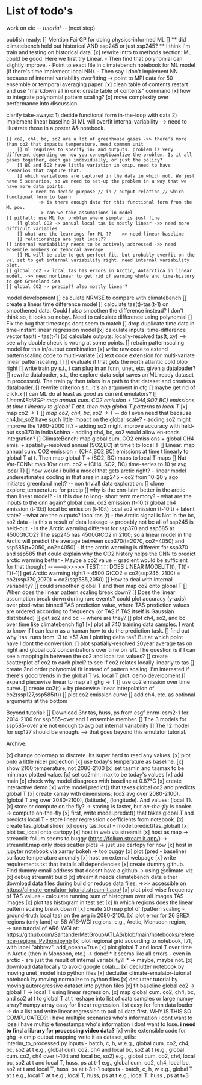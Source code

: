 # List of todo's

work on eie -- *tutorial* -- (next step)

publish ready:
    [] Mention FairGP for doing physics-informed ML
    [] ** did climatebench hold out historical AND ssp245 or just ssp245? ** I think I'm train and testing on historical data.
    [x] rewrite intro to methods section: ML could be good. Here we first try Linear. 
        - Then find that polynomial can slightly improve. 
        - Point to exact file in climatebench notebook for ML model (if there's time implement local NN). 
        - Then say I don't implement NN because of internal variability overfitting 
        -> point to MPI data for 50 ensemble or temporal averaging paper.
    [x] clean table of contents
        restart and use "markdown all in one: create table of contents" command
    [x] how to integrate polynomial pattern scaling?
        [x] move complexity over performance into discussion

clarify take-aways:
    1) decide functional form in-the-loop with data
    2) implement linear baseline
    3) ML will overfit internal variability
        --> need to illustrate those in a poster && notebook.

    [] co2, ch4, bc, so2 are a lot of greenhouse gases ->> there's more than co2 that impacts temperature. need common unit
        [] ml requires to specify in/ and outputs. problem is very different depending on how you conceptioanlize the problem. Is it all gases together, each gas individually, or just the policy?
        [] BC and SO2 have little variation in cmip. need to have scenarios that capture that.
        [] which variations are captured in the data in which not. We just have 5 scenarios, so we need to set-up the problem in a way that we have more data points.
            -> need to decide purpose // in-/ output relation // which functional form to learn
                -> is there enough data for this functional form from the ML pov. 
                -> can we take assumptions in model
    [] pitfall: use ML for problem where simpler is just fine.
        [] global CO2 -> annual local tas is mostly linear ->> need more difficult variables
        [] what are the learnings for ML ??  -->> need linear baseline
        [] relationships are just local??
    [] internal variability needs to be actively addressed ->> need ensemble members or temporal average
        [] ML will be able to get perfect fit, but probably overfit on the val set to get internal variability right. need internal variability plot.
    [] global co2 -> local tas has errors in Arctic, Antarctica in linear model. ->> need nonlinear to get rid of warming whole and time-history to get Greenland Sea
    [] global CO2 -> precip?? also mostly linear?
model development
    [] calculate NRMSE to compare with climatebench
    [] create a linear time difference model
        [] calculate tas(t)-tas(t-1) on smoothened data.
            Could I also smoothen the difference instead? I don't think so, it looks so noisy..
            Need to calculate difference using polynomial
            [] Fix the bug that timesteps dont seem to match
        [] drop duplicate time data in time-instant linear regression model
        [x] calculate inputs: time-difference vector tas(t) - tas(t-1)
        [x] calculate outputs: locally-resolved tas(t, xy)
            --> see why double check is wrong at some points.
        [] retrain patternscaling model for this in/output combination
            [x] write raw code to extend patternscaling code to multi-variate
            [x] text code extension for multi-variate linear patternscaling.
            [] 
        [] evaluate if that gets the north atlantic cold blob right
    [] write train.py s.t., i can plug in an fcnn, unet, etc. given a dataloader?
        [] rewrite dataloader, s.t., the explore_data scipt saves an ML-ready dataset in processed/. The train.py then takes in a path to that dataset and creates a dataloader.
        [] rewrite criterion s.t., it's an argument in cfg
        [] maybe get rid of click.x
    [] can ML do at least as good as current emulators?
        [] *Linear&FaiRGP: map annual cum. CO2 emission + (CH4,SO2,BC) emissions at time t linearly to global T at t. then map global T patterns to local T*
            [x] map co2 -> T
            [] *map co2, ch4, bc, so2 -> T* -- do I even need that because ch4,bc,so2 have such little impact on the global scale?
                - adding so2 might improve the 1960-2000 fit?
                - adding so2 might improve accuracy with held-out ssp370 in india&china
                - adding ch4, bc, so2 would allow en-roads integration?
    [] ClimateBench: map global cum. CO2 emissions + global CH4 emis. + spatially-resolved annual (SO2,BC) at time t to local T
        [] Linear: map annual cum. CO2 emission + (CH4,SO2,BC) emissions at time t linearly to global T at t. Then map global T + (SO2, BC) maps to local T maps
    [] Nat-Var-FCNN: map 10yr cum. co2 + (CH4, SO2, BC) time-series to 10 yr avg local T) 
    [] how would i build a model that gets arctic right?
        - linear model underestimates cooling in that area in ssp245
            - co2 from 10-20 y ago initiates greenland melt? 
        -- non trivial!
data exploration:
    [] clone explore_temperature for precip
    [] why is the cnn-lstm better in the arctic than linear model?
        - is this due to long- short term memory?
        - what are the inputs to the cnn again? 
            global cum. co2 emission (t-10:t)
            global      ch4 emission (t-10:t)
            local       bc  emission (t-10:t)
            local       so2 emission (t-10:t)
            + latent state?
        - what are the outputs?
            local       tas          (t)
        - the Arctic signal is Not in the bc, so2 data
        - is this a result of data leakage -> probably not bc all of ssp245 is held-out.
        - Is the Arctic warming different for ssp370 and ssp585 at 4500GtCO2? The ssp245 has 4500GtCO2 in 2100; so a linear model in the Arctic will predict the average between ssp370(t=2070, co2=4050)  and ssp585(t=2050, co2=4050)
            - If the arctic warming is different for ssp370 and ssp585 that could explain why the CO2 history helps the CNN to predict arctic warming better 
                - Maybe a co2 value + gradient would be sufficient for that though:)
                    ----->>>>>> TEST:::::: DOES LINEAR MODEL[T(t), T(t)-T(t-1)] get Arctic warming right?
            - 4500 GtCO2 = co2(ssp245, 2100) = co2(ssp370,2070) = co2(ssp585,2050)
    [] How to deal with internal variability?
        [] could smoothen global T and then map co2 onto global T
    [] When does the linear pattern scaling break down?
        [] Does the linear assumption break down during rare events?
        could plot accuracy (y-axis) over pixel-wise binned TAS prediction value, where TAS prediction values are ordered according to frequency (or TAS if TAS itself is Gaussian distributed)
    [] get so2 and bc -- where are they?
	[] plot ch4, so2, and bc over time like climatebench fig1 
    [x] plot all 740 training data samples. I want to know if I can learn as a human how to do the prediction task. 
        [] find out why 'tas' runs from -3 to +5? Am I plotting delta tas? But at which point have I dont the conversion.
        [] plot spatially-resolved 20year average tas on right and global co2 concentrations over time on left. The question is if I can see a mapping in between the co2 and local tas values?
    [] create scatterplot of co2 to each pixel? to see if co2 relates locally linearly to tas
    [] create 2nd order polynomial fit instead of pattern scaling. I'm interested if there's good trends in the global T vs. local T plot.
demo development
    [] expand piecewise linear to map all_ghg -> T
    [] use co2 emission over time curve.
        [] create co2(t) = by piecewise linear interpolation of co2(ssp127,ssp585(t))
        [] plot co2 emission curve
    [] add ch4, etc. as optional arguments at the bottom

Beyond tutorial:
[] Download 3hr tas, huss, ps from esgf cnrm-esm2-1 for 2014-2100 for ssp585-over and 1 ensemble member.
    [] The 3 models for ssp585-over are not enough to avg out internal variability
    [] The 12 model for ssp127 should be enough.
    --> that goes beyond this emulator tutorial.

Archive:

[x] change colormap to discrete. Its super hard to read any values.
    [x] plot onto a little nicer projection
[x] use today's temperature as baseline.
[x] show 2100 temperature, not 2080-2100
[x] set tasmin and tasmax to be min,max plotted value.
[x] set co2min, max to be today's values
[x] add main
[x] check why model disagrees with baseline at 0.87°C
[x] create interactive demo
    [x] write model.predict() that takes global co2 and predicts global T
    [x] create xarray with dimensions: (co2 avg over 2080-2100), (global T avg over 2080-2100), (latitude), (longitude). 
    And values: (local T).
    [x] store or compute on the fly? -> storing is faster, but *on-the-fly* is cooler. -> compute on-the-fly
    [x] first, write model.predict() that takes global T and predicts local T
        - store linear regression coefficients from notebook.
    [x] create tas_global slider
    [x] query tas_local = model.predict(tas_global)
    [x] plot tas_local onto cartopy
    [x] host in web via streamlit
        [x] host as map -> streamlit-folium seems to buggy (https://folium.streamlit.app/) -> streamlit.map only does scatter plots -> just use cartopy for now
    [x] host in jupyter notebook via xarray bokeh -> too buggy
[x] plot (pred - baseline) surface temperature anomaly 
[x] host on external webpage
    [x] write requirements.txt that installs all dependencies
    [x] create dummy github. Find dummy email address that doesnt have a github -> using @climate-viz
    [x] debug streamlit build
        [x] streamlit needs climatebench data
            either download data files during build
            or reduce  data files. 
    ->>> accessible on https://climate-emulator-tutorial.streamlit.app/
[x] plot pixel wise frequency of TAS values
    - calculate running sum of histogram over all images TAS images
[x] plot tas histogram in test set
[x] In which regions does the linear pattern scaling break down?
    [x] create 2D map plot of (pattern scaling - ground-truth local tas) on the avg in 2080-2100.
    [x] plot error for 26 SREX regions (only land) or 58 AR6-WGI regions, e.g., Arctic, Monsoon region,  
        -> see tutorial of AR6-WGI at: https://github.com/SantanderMetGroup/ATLAS/blob/main/notebooks/reference-regions_Python.ipynb
    [x] plot regional grid according to notebook, [7], with label "abbrev", add_ocean=True
    [x] plot global T and local T over time in Arctic (then in Monsoon, etc.) -> done!
    * it seems like all errors - even in arctic - are just the result of internal variability?! * -> maybe, maybe not.
[x] download data locally to avoid google colab...
[x] declutter notebook by moving unet_model into python files
[x] declutter climate-emulator-tutorial notebook by moving normalize to python files
[x] declutter tutorial by moving autoregressive dataset into python files
[x] fit baseline global co2 -> global T -> local T using linear regression.
[x] map global cum. co2, ch4, bc, and so2 at t to global T at t
    reshape into list of data samples or large numpy array?
        numpy array easy for linear regression.
        list easy for fcnn data loader
        -> do a list and write linear regression to pull all data first.
        WHY IS THIS SO COMPLICATED?!
            i have multiple scenarios who's information i dont want to lose
            i have multiple timestamps who's information i dont want to lose.
            **i need to find a library for processing video data?**
[x] write extensible code for ghg -> cmip output mapping
    write it as dataset_utils: interim_to_processed.py
    inputs - batch, c, h, w
        e.g., global cum. co2, ch4, bc, so2 at t
        e.g., global cum. co2, ch4 and local bc, so2 at t
        (e.g., global cum. co2, ch4 over t-10:t and local bc, so2)
        e.g., global cum. co2, ch4, local bc, so2 at t and 
            local T, huss, ps at t-1
        e.g., global cum. co2, ch4, local bc, so2 at t and
            local T, huss, ps at t-3:t-1
    outputs - batch, c, h, w
        e.g., global T at t
        e.g., local T at t
        e.g., local T, huss, ps at t
        e.g., local T, huss , ps at t+3

